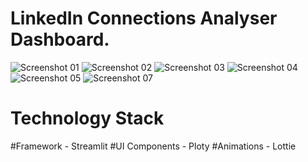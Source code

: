 # LinkedIn Connections Analyser Dashboard.
![Screenshot 01](https://user-images.githubusercontent.com/114112815/202299703-50089875-67a1-4b5d-a6f4-f6eb7fe8da38.png)
![Screenshot 02](https://user-images.githubusercontent.com/114112815/202300039-48164479-064f-4acd-88eb-dfcd3b7e99a1.png)
![Screenshot 03](https://user-images.githubusercontent.com/114112815/202300367-d1321dec-8349-46be-b2c8-94decb3effee.png)
![Screenshot 04](https://user-images.githubusercontent.com/114112815/202300429-249958e1-409a-4707-9895-cd31dca7d660.png)
![Screenshot 05](https://user-images.githubusercontent.com/114112815/202300497-6fd415c1-f90c-43a6-8c92-83570e6925d5.png)
![Screenshot 07](https://user-images.githubusercontent.com/114112815/202301183-d0d008e1-19b6-4f06-a28e-5f21d117d3df.png)

# Technology Stack
#Framework - Streamlit
#UI Components - Ploty
#Animations - Lottie




